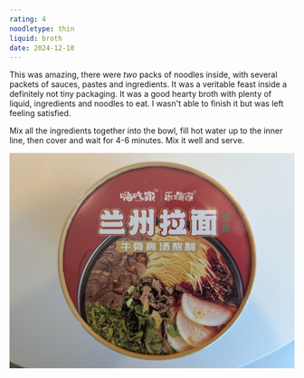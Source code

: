 ```yaml
---
rating: 4
noodletype: thin
liquid: broth
date: 2024-12-10
---
```


This was amazing, there were _two_ packs of noodles inside, with several packets of sauces, pastes and ingredients. It was a veritable feast inside a definitely not tiny packaging. It was a good hearty broth with plenty of liquid, ingredients and noodles to eat. I wasn't able to finish it but was left feeling satisfied. 

Mix all the ingredients together into the bowl, fill hot water up to the inner line, then cover and wait for 4-6 minutes. Mix it well and serve. 

![](images/070.jpg)